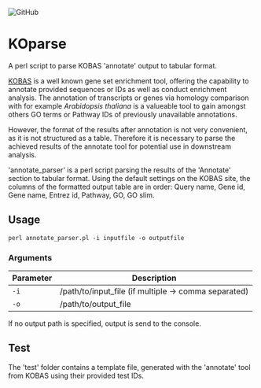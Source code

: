 ![GitHub](https://img.shields.io/github/license/mschemmel/KOparse)

# KOparse
A perl script to parse KOBAS 'annotate' output to tabular format.

[KOBAS](http://kobas.cbi.pku.edu.cn/kobas3) is a well known gene set enrichment tool,  offering the capability to annotate provided sequences or IDs as well as conduct enrichment analysis.
The annotation of transcripts or genes via homology comparison with for example _Arabidopsis thaliana_ is a valueable tool to gain amongst others GO terms or Pathway IDs of previously unavailable annotations.

However, the format of the results after annotation is not very convenient, as it is not structured as a table. Therefore it is necessary to parse the achieved results of the annotate tool for potential use in downstream analysis.

'annotate_parser' is a perl script parsing the results of the 'Annotate' section to tabular format.
Using the default settings on the KOBAS site, the columns of the formatted output table are in
order: Query name, Gene id, Gene name, Entrez id, Pathway, GO, GO slim.

## Usage
```
perl annotate_parser.pl -i inputfile -o outputfile
```

### Arguments
| Parameter | Description |
| --------- | ----------- |
| `-i` | /path/to/input_file (if multiple -> comma separated) |
| `-o` | /path/to/output_file |

If no output path is specified, output is send to the console.

## Test
The 'test' folder contains a template file, generated with the 'annotate' tool from KOBAS using their provided test IDs. 
